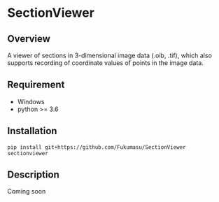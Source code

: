 # SectionViewer

## Overview

A viewer of sections in 3-dimensional image data (.oib, .tif), which also supports recording of coordinate values of points in the image data.

## Requirement

- Windows
- python >= 3.6

## Installation

```
pip install git+https://github.com/Fukumasu/SectionViewer
sectionviewer
```

## Description

Coming soon
